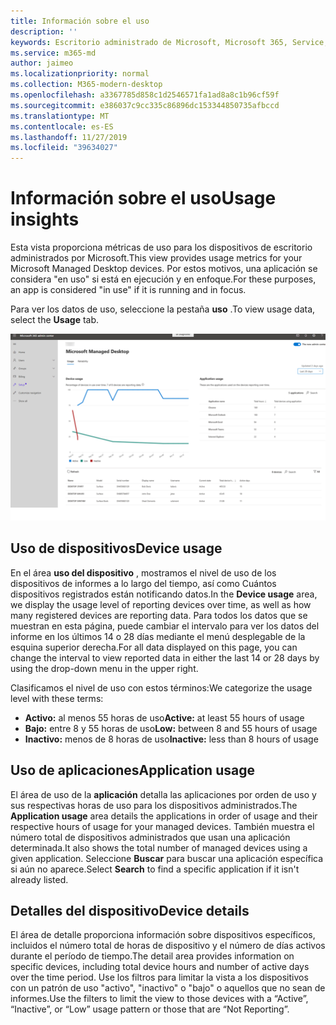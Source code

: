 ```yaml
---
title: Información sobre el uso
description: ''
keywords: Escritorio administrado de Microsoft, Microsoft 365, Service, Documentation
ms.service: m365-md
author: jaimeo
ms.localizationpriority: normal
ms.collection: M365-modern-desktop
ms.openlocfilehash: a3367785d858c1d2546571fa1ad8a8c1b96cf59f
ms.sourcegitcommit: e386037c9cc335c86896dc153344850735afbccd
ms.translationtype: MT
ms.contentlocale: es-ES
ms.lasthandoff: 11/27/2019
ms.locfileid: "39634027"
---
```

# <a name="usage-insights"></a><span data-ttu-id="d9518-103">Información sobre el uso</span><span class="sxs-lookup"><span data-stu-id="d9518-103">Usage insights</span></span>
<span data-ttu-id="d9518-104">Esta vista proporciona métricas de uso para los dispositivos de escritorio administrados por Microsoft.</span><span class="sxs-lookup"><span data-stu-id="d9518-104">This view provides usage metrics for your Microsoft Managed Desktop devices.</span></span> <span data-ttu-id="d9518-105">Por estos motivos, una aplicación se considera "en uso" si está en ejecución y en enfoque.</span><span class="sxs-lookup"><span data-stu-id="d9518-105">For these purposes, an app is considered "in use" if it is running and in focus.</span></span>

<span data-ttu-id="d9518-106">Para ver los datos de uso, seleccione la pestaña **uso** .</span><span class="sxs-lookup"><span data-stu-id="d9518-106">To view usage data, select the **Usage** tab.</span></span>

![Panel de uso](images/insights_usage.png)

## <a name="device-usage"></a><span data-ttu-id="d9518-108">Uso de dispositivos</span><span class="sxs-lookup"><span data-stu-id="d9518-108">Device usage</span></span>

<span data-ttu-id="d9518-109">En el área **uso del dispositivo** , mostramos el nivel de uso de los dispositivos de informes a lo largo del tiempo, así como Cuántos dispositivos registrados están notificando datos.</span><span class="sxs-lookup"><span data-stu-id="d9518-109">In the **Device usage** area, we display the usage level of reporting devices over time, as well as how many registered devices are reporting data.</span></span> <span data-ttu-id="d9518-110">Para todos los datos que se muestran en esta página, puede cambiar el intervalo para ver los datos del informe en los últimos 14 o 28 días mediante el menú desplegable de la esquina superior derecha.</span><span class="sxs-lookup"><span data-stu-id="d9518-110">For all data displayed on this page, you can change the interval to view reported data in either the last 14 or 28 days by using the drop-down menu in the upper right.</span></span>

<span data-ttu-id="d9518-111">Clasificamos el nivel de uso con estos términos:</span><span class="sxs-lookup"><span data-stu-id="d9518-111">We categorize the usage level with these terms:</span></span>

- <span data-ttu-id="d9518-112">**Activo:** al menos 55 horas de uso</span><span class="sxs-lookup"><span data-stu-id="d9518-112">**Active:** at least 55 hours of usage</span></span>
- <span data-ttu-id="d9518-113">**Bajo:** entre 8 y 55 horas de uso</span><span class="sxs-lookup"><span data-stu-id="d9518-113">**Low:** between 8 and 55 hours of usage</span></span>
- <span data-ttu-id="d9518-114">**Inactivo:** menos de 8 horas de uso</span><span class="sxs-lookup"><span data-stu-id="d9518-114">**Inactive:** less than 8 hours of usage</span></span>




## <a name="application-usage"></a><span data-ttu-id="d9518-115">Uso de aplicaciones</span><span class="sxs-lookup"><span data-stu-id="d9518-115">Application usage</span></span>

<span data-ttu-id="d9518-116">El área de uso de la **aplicación** detalla las aplicaciones por orden de uso y sus respectivas horas de uso para los dispositivos administrados.</span><span class="sxs-lookup"><span data-stu-id="d9518-116">The **Application usage** area details the applications in order of usage and their respective hours of usage for your managed devices.</span></span> <span data-ttu-id="d9518-117">También muestra el número total de dispositivos administrados que usan una aplicación determinada.</span><span class="sxs-lookup"><span data-stu-id="d9518-117">It also shows the total number of managed devices using a given application.</span></span> <span data-ttu-id="d9518-118">Seleccione **Buscar** para buscar una aplicación específica si aún no aparece.</span><span class="sxs-lookup"><span data-stu-id="d9518-118">Select **Search** to find a specific application if it isn't already listed.</span></span>


## <a name="device-details"></a><span data-ttu-id="d9518-119">Detalles del dispositivo</span><span class="sxs-lookup"><span data-stu-id="d9518-119">Device details</span></span>
<span data-ttu-id="d9518-120">El área de detalle proporciona información sobre dispositivos específicos, incluidos el número total de horas de dispositivo y el número de días activos durante el período de tiempo.</span><span class="sxs-lookup"><span data-stu-id="d9518-120">The detail area provides information on specific devices, including total device hours and number of active days over the time period.</span></span> <span data-ttu-id="d9518-121">Use los filtros para limitar la vista a los dispositivos con un patrón de uso "activo", "inactivo" o "bajo" o aquellos que no sean de informes.</span><span class="sxs-lookup"><span data-stu-id="d9518-121">Use the filters to limit the view to those devices with a “Active”, “Inactive”, or “Low” usage pattern or those that are “Not Reporting”.</span></span> 